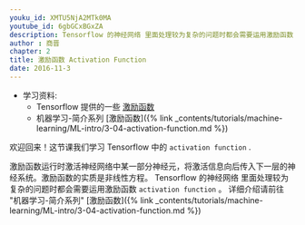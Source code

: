 ```yaml
---
youku_id: XMTU5NjA2MTk0MA
youtube_id: 6gbGCxBGxZA
description: Tensorflow 的神经网络 里面处理较为复杂的问题时都会需要运用激励函数 activation function, 影片里说到了什么是激励函数,和在 Tensorflow 中有哪些是可以直接调用的激励函数.同时也介绍了在神经网络中激励函数处在哪个位置.
author : 商晋
chapter: 2
title: 激励函数 Activation Function
date: 2016-11-3
---
```

* 学习资料:
  * Tensorflow 提供的一些 [激励函数](https://www.tensorflow.org/versions/0.6.0/api_docs/python/nn.html)
  * 机器学习-简介系列 [激励函数]({% link _contents/tutorials/machine-learning/ML-intro/3-04-activation-function.md %})

欢迎回来！这节课我们学习 Tensorflow 中的 `activation function` .

激励函数运行时激活神经网络中某一部分神经元，将激活信息向后传入下一层的神经系统。激励函数的实质是非线性方程。
Tensorflow 的神经网络 里面处理较为复杂的问题时都会需要运用激励函数 `activation function` 。
详细介绍请前往 "机器学习-简介系列" [激励函数]({% link _contents/tutorials/machine-learning/ML-intro/3-04-activation-function.md %})

